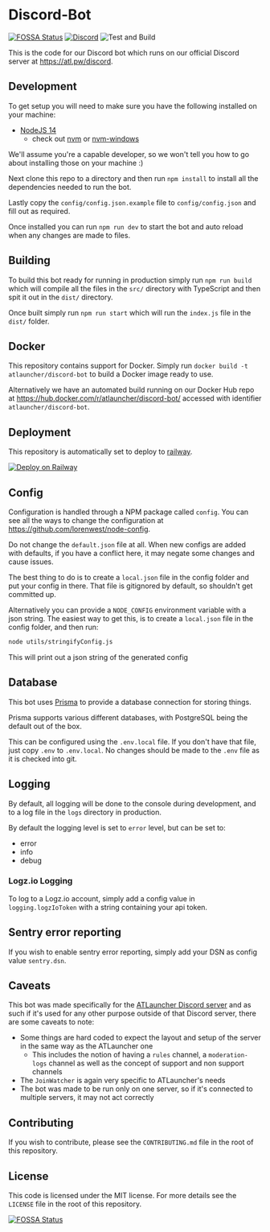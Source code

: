 # Discord-Bot

[![FOSSA Status](https://app.fossa.io/api/projects/git%2Bgithub.com%2FATLauncher%2Fdiscord-bot.svg?type=shield)](https://app.fossa.io/projects/git%2Bgithub.com%2FATLauncher%2Fdiscord-bot?ref=badge_shield)
[![Discord](https://discordapp.com/api/guilds/117047818136322057/embed.png?style=shield)](https://atl.pw/discordfromgithub)
![Test and Build](https://github.com/ATLauncher/discord-bot/workflows/Test%20and%20Build/badge.svg?branch=master)

This is the code for our Discord bot which runs on our official Discord server at <https://atl.pw/discord>.

## Development

To get setup you will need to make sure you have the following installed on your machine:

-   [NodeJS 14](https://nodejs.org/en/download/)
    -   check out [nvm](https://github.com/creationix/nvm) or [nvm-windows](https://github.com/coreybutler/nvm-windows)

We'll assume you're a capable developer, so we won't tell you how to go about installing those on your machine :)

Next clone this repo to a directory and then run `npm install` to install all the dependencies needed to run the bot.

Lastly copy the `config/config.json.example` file to `config/config.json` and fill out as required.

Once installed you can run `npm run dev` to start the bot and auto reload when any changes are made to files.

## Building

To build this bot ready for running in production simply run `npm run build` which will compile all the files in the
`src/` directory with TypeScript and then spit it out in the `dist/` directory.

Once built simply run `npm run start` which will run the `index.js` file in the `dist/` folder.

## Docker

This repository contains support for Docker. Simply run `docker build -t atlauncher/discord-bot` to build a Docker image
ready to use.

Alternatively we have an automated build running on our Docker Hub repo at
<https://hub.docker.com/r/atlauncher/discord-bot/> accessed with identifier `atlauncher/discord-bot`.

## Deployment

This repository is automatically set to deploy to [railway](https://railway.app/).

[![Deploy on Railway](https://railway.app/button.svg)](https://railway.app/new?template=https%3A%2F%2Fgithub.com%2FATLauncher%2Fdiscord-bot&plugins=postgresql&envs=NODE_CONFIG%2CPORT&NODE_CONFIGDesc=Configuration+for+the+bot&PORTDesc=Port+the+web+server+listens+on&NODE_CONFIGDefault=%7B%7D)

## Config

Configuration is handled through a NPM package called `config`. You can see all the ways to change the configuration at
<https://github.com/lorenwest/node-config>.

Do not change the `default.json` file at all. When new configs are added with defaults, if you have a conflict here, it
may negate some changes and cause issues.

The best thing to do is to create a `local.json` file in the config folder and put your config in there. That file is
gitignored by default, so shouldn't get committed up.

Alternatively you can provide a `NODE_CONFIG` environment variable with a json string. The easiest way to get this, is
to create a `local.json` file in the config folder, and then run:

```sh
node utils/stringifyConfig.js
```

This will print out a json string of the generated config

## Database

This bot uses [Prisma](https://www.prisma.io/) to provide a database connection for storing things.

Prisma supports various different databases, with PostgreSQL being the default out of the box.

This can be configured using the `.env.local` file. If you don't have that file, just copy `.env` to `.env.local`. No
changes should be made to the `.env` file as it is checked into git.

## Logging

By default, all logging will be done to the console during development, and to a log file in the `logs` directory in
production.

By default the logging level is set to `error` level, but can be set to:

-   error
-   info
-   debug

### Logz.io Logging

To log to a Logz.io account, simply add a config value in `logging.logzIoToken` with a string containing your api
token.

## Sentry error reporting

If you wish to enable sentry error reporting, simply add your DSN as config value `sentry.dsn`.

## Caveats

This bot was made specifically for the [ATLauncher Discord server](https://atl.pw/discord) and as such if it's used for
any other purpose outside of that Discord server, there are some caveats to note:

-   Some things are hard coded to expect the layout and setup of the server in the same way as the ATLauncher one
    -   This includes the notion of having a `rules` channel, a `moderation-logs` channel as well as the concept of support
        and non support channels
-   The `JoinWatcher` is again very specific to ATLauncher's needs
-   The bot was made to be run only on one server, so if it's connected to multiple servers, it may not act correctly

## Contributing

If you wish to contribute, please see the `CONTRIBUTING.md` file in the root of this repository.

## License

This code is licensed under the MIT license. For more details see the `LICENSE` file in the root of this repository.

[![FOSSA Status](https://app.fossa.io/api/projects/git%2Bgithub.com%2FATLauncher%2Fdiscord-bot.svg?type=large)](https://app.fossa.io/projects/git%2Bgithub.com%2FATLauncher%2Fdiscord-bot?ref=badge_large)
